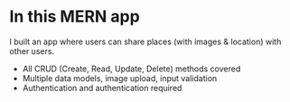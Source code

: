 <h1>In this MERN app</h1>
I built an app where users can share places (with images & location) with other users.
<ul>
  <li>All CRUD (Create, Read, Update, Delete) methods covered</li>
  <li>Multiple data models, image upload, input validation</li>
  <li>Authentication and authentication required</li>
</ul>  
